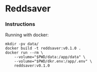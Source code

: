 # Reddsaver

### Instructions


Running with docker: 
```
mkdir -pv data/
docker build -t reddsaver:v0.1.0 .
docker run --rm \
    --volume="$PWD/data:/app/data" \
    --volume="$PWD/dkr.env:/app/.env" \
    reddsaver:v0.1.0
```

